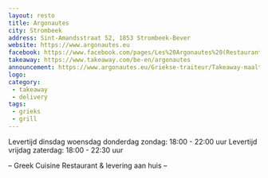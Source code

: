 ```yaml
---
layout: resto
title: Argonautes
city: Strombeek
address: Sint-Amandsstraat 52, 1853 Strombeek-Bever
website: https://www.argonautes.eu
facebook: https://www.facebook.com/pages/Les%20Argonautes%20(Restaurant)/179825602152628/
takeaway: https://www.takeaway.com/be-en/argonautes
announcement: https://www.argonautes.eu/Griekse-traiteur/Takeaway-maaltijd-delivery/3-nos-grillades-et-plats/
logo: 
category: 
 - takeaway
 - delivery
tags: 
 - grieks
 - grill
---
```


Levertijd dinsdag woensdag donderdag zondag: 18:00 - 22:00 uur
Levertijd vrijdag zaterdag: 18:00 - 22:30 uur

– Greek Cuisine Restaurant & levering aan huis –
